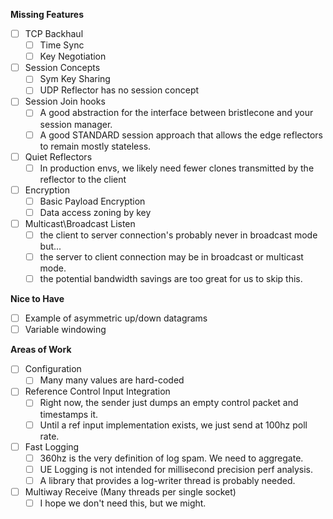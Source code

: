 **Missing Features**  
- [ ] TCP Backhaul  
  - [ ] Time Sync  
  - [ ] Key Negotiation  
- [ ] Session Concepts  
  - [ ] Sym Key Sharing  
  - [ ] UDP Reflector has no session concept  
- [ ] Session Join hooks
  - [ ] A good abstraction for the interface between bristlecone and your session manager.
  - [ ] A good STANDARD session approach that allows the edge reflectors to remain mostly stateless.
- [ ] Quiet Reflectors
  - [ ] In production envs, we likely need fewer clones transmitted by the reflector to the client
- [ ] Encryption  
  - [ ] Basic Payload Encryption  
  - [ ] Data access zoning by key
- [ ] Multicast\Broadcast Listen
  - [ ] the client to server connection's probably never in broadcast mode but...
  - [ ] the server to client connection may be in broadcast or multicast mode.
  - [ ] the potential bandwidth savings are too great for us to skip this.
     
**Nice to Have**
- [ ] Example of asymmetric up/down datagrams  
- [ ] Variable windowing  

**Areas of Work**  
- [ ] Configuration   
  - [ ] Many many values are hard-coded
- [ ] Reference Control Input Integration  
  - [ ] Right now, the sender just dumps an empty control packet and timestamps it.  
  - [ ] Until a ref input implementation exists, we just send at 100hz poll rate.  
- [ ] Fast Logging
  - [ ] 360hz is the very definition of log spam. We need to aggregate.
  - [ ] UE Logging is not intended for millisecond precision perf analysis.  
  - [ ] A library that provides a log-writer thread is probably needed.  
- [ ] Multiway Receive (Many threads per single socket)  
  - [ ] I hope we don't need this, but we might.
